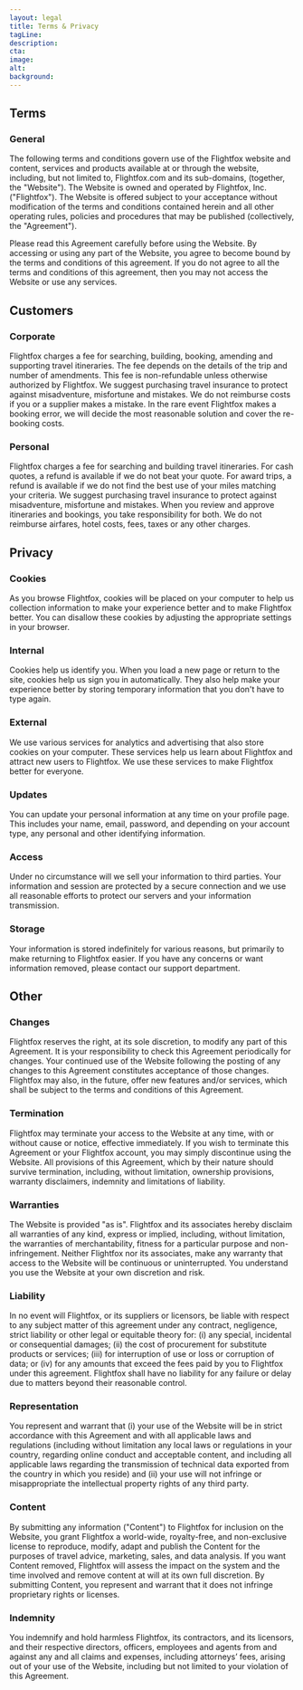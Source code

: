 ```yaml
---
layout: legal
title: Terms & Privacy
tagLine:
description:
cta:
image:
alt:
background:
---
```


## Terms

### General

The following terms and conditions govern use of the Flightfox website and content, services and products available at or through the website, including, but not limited to, Flightfox.com and its sub-domains, (together, the "Website"). The Website is owned and operated by Flightfox, Inc. ("Flightfox"). The Website is offered subject to your acceptance without modification of the terms and conditions contained herein and all other operating rules, policies and procedures that may be published (collectively, the "Agreement").

Please read this Agreement carefully before using the Website. By accessing or using any part of the Website, you agree to become bound by the terms and conditions of this agreement. If you do not agree to all the terms and conditions of this agreement, then you may not access the Website or use any services.

## Customers

### Corporate

Flightfox charges a fee for searching, building, booking, amending and supporting travel itineraries. The fee depends on the details of the trip and number of amendments. This fee is non-refundable unless otherwise authorized by Flightfox. We suggest purchasing travel insurance to protect against misadventure, misfortune and mistakes. We do not reimburse costs if you or a supplier makes a mistake. In the rare event Flightfox makes a booking error, we will decide the most reasonable solution and cover the re-booking costs.

### Personal

Flightfox charges a fee for searching and building travel itineraries. For cash quotes, a refund is available if we do not beat your quote. For award trips, a refund is available if we do not find the best use of your miles matching your criteria. We suggest purchasing travel insurance to protect against misadventure, misfortune and mistakes. When you review and approve itineraries and bookings, you take responsibility for both. We do not reimburse airfares, hotel costs, fees, taxes or any other charges.

## Privacy

### Cookies

As you browse Flightfox, cookies will be placed on your computer to help us collection information to make your experience better and to make Flightfox better. You can disallow these cookies by adjusting the appropriate settings in your browser.

### Internal

Cookies help us identify you. When you load a new page or return to the site, cookies help us sign you in automatically. They also help make your experience better by storing temporary information that you don't have to type again.

### External

We use various services for analytics and advertising that also store cookies on your computer. These services help us learn about Flightfox and attract new users to Flightfox. We use these services to make Flightfox better for everyone.

### Updates

You can update your personal information at any time on your profile page. This includes your name, email, password, and depending on your account type, any personal and other identifying information.

### Access

Under no circumstance will we sell your information to third parties. Your information and session are protected by a secure connection and we use all reasonable efforts to protect our servers and your information transmission.

### Storage

Your information is stored indefinitely for various reasons, but primarily to make returning to Flightfox easier. If you have any concerns or want information removed, please contact our support department.

## Other

### Changes

Flightfox reserves the right, at its sole discretion, to modify any part of this Agreement. It is your responsibility to check this Agreement periodically for changes. Your continued use of the Website following the posting of any changes to this Agreement constitutes acceptance of those changes. Flightfox may also, in the future, offer new features and/or services, which shall be subject to the terms and conditions of this Agreement.

### Termination

Flightfox may terminate your access to the Website at any time, with or without cause or notice, effective immediately. If you wish to terminate this Agreement or your Flightfox account, you may simply discontinue using the Website. All provisions of this Agreement, which by their nature should survive termination, including, without limitation, ownership provisions, warranty disclaimers, indemnity and limitations of liability.

### Warranties

The Website is provided "as is". Flightfox and its associates hereby disclaim all warranties of any kind, express or implied, including, without limitation, the warranties of merchantability, fitness for a particular purpose and non-infringement. Neither Flightfox nor its associates, make any warranty that access to the Website will be continuous or uninterrupted. You understand you use the Website at your own discretion and risk.

### Liability

In no event will Flightfox, or its suppliers or licensors, be liable with respect to any subject matter of this agreement under any contract, negligence, strict liability or other legal or equitable theory for: (i) any special, incidental or consequential damages; (ii) the cost of procurement for substitute products or services; (iii) for interruption of use or loss or corruption of data; or (iv) for any amounts that exceed the fees paid by you to Flightfox under this agreement. Flightfox shall have no liability for any failure or delay due to matters beyond their reasonable control.

### Representation

You represent and warrant that (i) your use of the Website will be in strict accordance with this Agreement and with all applicable laws and regulations (including without limitation any local laws or regulations in your country, regarding online conduct and acceptable content, and including all applicable laws regarding the transmission of technical data exported from the country in which you reside) and (ii) your use will not infringe or misappropriate the intellectual property rights of any third party.

### Content

By submitting any information ("Content") to Flightfox for inclusion on the Website, you grant Flightfox a world-wide, royalty-free, and non-exclusive license to reproduce, modify, adapt and publish the Content for the purposes of travel advice, marketing, sales, and data analysis. If you want Content removed, Flightfox will assess the impact on the system and the time involved and remove content at will at its own full discretion. By submitting Content, you represent and warrant that it does not infringe proprietary rights or licenses.

### Indemnity

You indemnify and hold harmless Flightfox, its contractors, and its licensors, and their respective directors, officers, employees and agents from and against any and all claims and expenses, including attorneys’ fees, arising out of your use of the Website, including but not limited to your violation of this Agreement.
